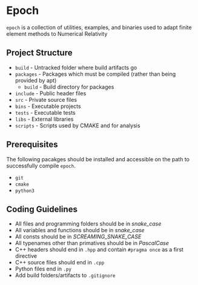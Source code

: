 # Epoch

`epoch` is a collection of utilities, examples, and binaries used to adapt finite element methods to Numerical Relativity

## Project Structure
- `build` - Untracked folder where build artifacts go
- `packages` - Packages which must be compiled (rather than being provided by apt)
    - `build` - Build directory for packages
- `include` - Public header files
- `src` - Private source files
- `bins` - Executable projects
- `tests` - Executable tests
- `libs` - External libraries
- `scripts` - Scripts used by CMAKE and for analysis

## Prerequisites
The following pacakges should be installed and accessible on the path to successfully compile `epoch`.

- `git` 
- `cmake`
- `python3`

## Coding Guidelines
- All files and programming folders should be in *snake_case*
- All variables and functions should be in *snake_case*
- All consts should be in *SCREAMING_SNAKE_CASE*
- All typenames other than primatives should be in *PascalCase*
- C++ headers should end in `.hpp` and contain `#pragma once` as a first directive
- C++ source files should end in `.cpp`
- Python files end in `.py`
- Add build folders/artifacts to `.gitignore`